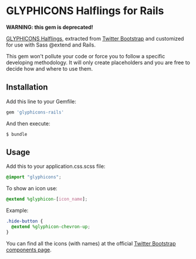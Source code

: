 # GLYPHICONS Halflings for Rails

**WARNING: this gem is deprecated!**

[GLYPHICONS Halflings](http://glyphicons.com), extracted from [Twitter Bootstrap](http://getbootstrap.com) and customized for use with Sass @extend and Rails.

This gem won't pollute your code or force you to follow a specific developing methodology. It will only create placeholders and you are free to decide how and where to use them.

## Installation

Add this line to your Gemfile:

```ruby
gem 'glyphicons-rails'
```

And then execute:

    $ bundle

## Usage

Add this to your application.css.scss file:

```scss
@import "glyphicons";
```

To show an icon use:

```scss
@extend %glyphicon-[icon_name];
```

Example:

```scss
.hide-button {
  @extend %glyphicon-chevron-up;
}
```

You can find all the icons (with names) at the official [Twitter Bootstrap components page](http://getbootstrap.com/components/).
